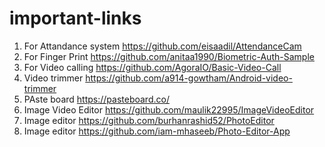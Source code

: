 # important-links

1. For Attandance system https://github.com/eisaadil/AttendanceCam
2. For Finger Print https://github.com/anitaa1990/Biometric-Auth-Sample
3. For Video calling https://github.com/AgoraIO/Basic-Video-Call
4. Video trimmer https://github.com/a914-gowtham/Android-video-trimmer
5. PAste board https://pasteboard.co/
6. Image Video Editor https://github.com/maulik22995/ImageVideoEditor
7. Image editor https://github.com/burhanrashid52/PhotoEditor
8. Image editor https://github.com/iam-mhaseeb/Photo-Editor-App

